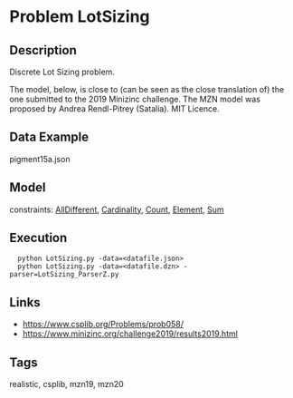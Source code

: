 # Problem LotSizing
## Description
Discrete Lot Sizing problem.

The model, below, is close to (can be seen as the close translation of) the one submitted to the 2019 Minizinc challenge.
The MZN model was proposed by Andrea Rendl-Pitrey (Satalia).
MIT Licence.

## Data Example
  pigment15a.json

## Model
  constraints: [AllDifferent](http://pycsp.org/documentation/constraints/AllDifferent), [Cardinality](http://pycsp.org/documentation/constraints/Cardinality), [Count](http://pycsp.org/documentation/constraints/Count), [Element](http://pycsp.org/documentation/constraints/Element), [Sum](http://pycsp.org/documentation/constraints/Sum)

## Execution
```
  python LotSizing.py -data=<datafile.json>
  python LotSizing.py -data=<datafile.dzn> -parser=LotSizing_ParserZ.py
```

## Links
  - https://www.csplib.org/Problems/prob058/
  - https://www.minizinc.org/challenge2019/results2019.html

## Tags
  realistic, csplib, mzn19, mzn20
